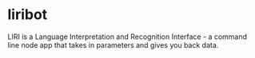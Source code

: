 # liribot
LIRI is a Language Interpretation and Recognition Interface - a command line node app that takes in parameters and gives you back data.
